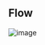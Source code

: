 ## Flow
![image](https://github.com/JeongSH1/heatpick-notification/assets/125888614/3ea62940-b869-4e84-9242-a2af3f53b482)
